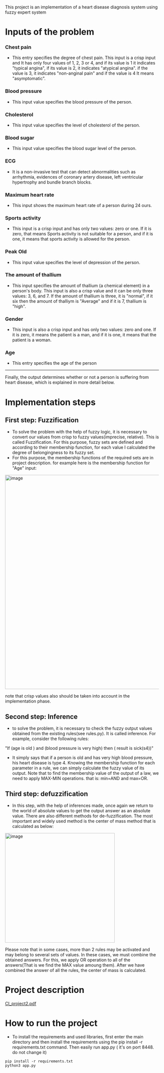 This project is an implementation of a heart disease diagnosis system using fuzzy expert system
# Inputs of the problem

### Chest pain
- This entry specifies the degree of chest pain. This input is a crisp input and
It has only four values of 1, 2, 3 or 4, and if its value is 1 it indicates "typical angina", if its 
value is 2, it indicates "atypical angina". if the value is 3, it indicates "non-anginal pain" and if the value is 4
It means "asymptomatic".
### Blood pressure
- This input value specifies the blood pressure of the person.
### Cholesterol
- This input value specifies the level of cholesterol of the person.
### Blood sugar
- This input value specifies the blood sugar level of the person.
### ECG
- It is a non-invasive test that can detect abnormalities such as arrhythmia, evidences of coronary artery disease,
left ventricular hypertrophy and bundle branch blocks.
### Maximum heart rate
- This input shows the maximum heart rate of a person during 24 ours.
### Sports activity 
- This input is a crisp input and has only two values: zero or one. If it is zero, that means
Sports activity is not suitable for a person, and if it is one, it means that sports activity is allowed for the person.
### Peak Old
- This input value specifies the level of depression of the person.
### The amount of thallium
- This input specifies the amount of thallium (a chemical element) in a person's body. This input is  also
a crisp value and it can be only three values: 3, 6, and 7. If the amount of thallium is three, it is "normal", if it six
then the amount of thalliym is "Average" and if it is 7, thallium is "high".
### Gender
- This input is also a crisp input and has only two values: zero and one. If it is zero, it means the patient is 
a man, and if it is one, it means that the patient is a woman.
### Age
- This entry specifies the age of the person

- - - - - - - - - - - - - - - - - - - - - - - - - - - - - - - - - - - - - - - - - - - - - - - - - - - - - - - - - - - - - - - - - - - - - - - - - - - - - - - -

Finally, the output determines whether or not a person is suffering from heart disease, which is explained in more detail below.

# Implementation steps
## First step: Fuzzification
- To solve the problem with the help of fuzzy logic, it is necessary to convert our values from crisp to fuzzy values(imprecise, relative).
This is called Fuzzification. For this purpose, fuzzy sets are defined and according to their membership function, for each value I calculated
the degree of belongingness to its fuzzy set.
- For this purpose, the membership functions of the required sets are in project description. for example here is the membership function for "Age" input:
<img width="702" alt="image" src="https://user-images.githubusercontent.com/72692826/178142542-54897950-3a4f-4899-bad1-bd7b3da31537.png">

note that crisp values also should be taken into account in the implementation phase.

## Second step: Inference
- to solve the problem, it is necessary to check the fuzzy output values obtained from the existing rules(see rules.py).
It is called inference. For example, consider the following rules:

"If (age is old ) and (blood pressure is very high) then ( result is sick(s4))"

- It simply says that if a person is old and has very high blood pressure, his heart disease is type 4.
Knowing the membership function for each parameter in a rule, we can simply calculate the fuzzy value of its output. 
Note that to find the membership value of the output of a law, we need to apply MAX-MIN operations. that is: min=AND and max=OR.
## Third step: defuzzification
- In this step, with the help of inferences made, once again we return to the world of absolute values to get the output answer as an absolute value. There are also different methods for de-fuzzification. The most important and widely used method is the center of mass method that is calculated as below:
<img width="359" alt="image" src="https://user-images.githubusercontent.com/72692826/178142827-5d4b2c62-e5c2-4aaa-847b-09cac7cd8a40.png">


Please note that in some cases, more than 2 rules may be activated and may belong to several sets of values. In these cases, we must combine the obtained answers. For this, we apply OR operation to all of the answers(That is we find the MAX value amoung them). After we have combined the answer of all the rules, the center of mass is calculated.
# Project description
[CI_project2.pdf](https://github.com/maedemir/Fuzzy-Expert-System-for-Heart-Disease-Diagnosis/files/9078940/CI_project2.pdf)

# How to run the project
- To install the requirements and used libraries, first enter the main directory and then install the requirements using the pip install -r requirements.txt command. Then easily run app.py ( it's on port 8448. do not change it)

```
pip install -r requirements.txt
python3 app.py

```
